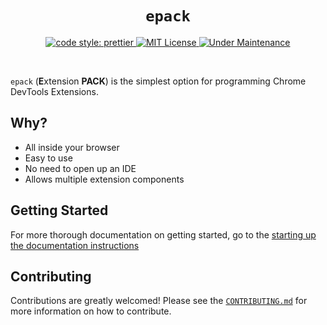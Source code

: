 <h1 align="center"><code>epack</code></h1>

<p align="center">
  <a href="https://github.com/prettier/prettier">
    <img alt="code style: prettier" src="https://img.shields.io/badge/code_style-prettier-ff69b4.svg?style=flat-square" />
  </a>
  <a href="https://opensource.org/licenses/MIT">
    <img alt="MIT License" src="https://img.shields.io/apm/l/atomic-design-ui.svg?style=flat-square" />
  </a>
  <a href="javascript:;">
    <img alt="Under Maintenance" src="https://img.shields.io/badge/under-maintenance-yellow.svg?style=flat-square" />
  </a>
</p>

<br />

`epack` (**E**xtension **PACK**) is the simplest option for programming Chrome DevTools Extensions.

## Why?

- All inside your browser
- Easy to use
- No need to open up an IDE
- Allows multiple extension components

## Getting Started

For more thorough documentation on getting started, go to the [starting up the documentation instructions](docs/setup.md#viewing-docs)

## Contributing

Contributions are greatly welcomed! Please see the [`CONTRIBUTING.md`](CONTRIBUTING.md) for more information on how to contribute.
